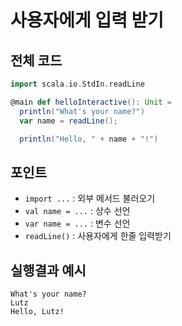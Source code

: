 # 사용자에게 입력 받기

## 전체 코드

```scala
import scala.io.StdIn.readLine

@main def helloInteractive(): Unit =
  println("What's your name?")
  var name = readLine();

  println("Hello, " + name + "!")
```

## 포인트

- `import ...` : 외부 메서드 불러오기
- `val name = ...` : 상수 선언
- `var name = ...` : 변수 선언
- `readLine()` : 사용자에게 한줄 입력받기

## 실행결과 예시

```
What's your name?
Lutz
Hello, Lutz!
```
